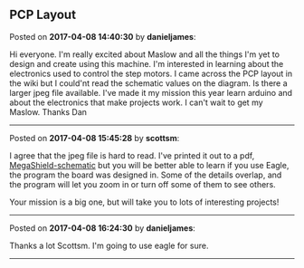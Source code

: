 ## PCP Layout
Posted on **2017-04-08 14:40:30** by **danieljames**:

Hi everyone. I'm really excited about Maslow and all the things I'm yet to design and create using this machine. I'm interested in learning about the electronics used to control the step motors. I came across the PCP layout in the wiki but I could'nt read the schematic values on the diagram. Is there a larger jpeg file available. I've made it my mission this year learn arduino and about the electronics that make projects work.  I can't wait to get my Maslow. Thanks Dan

---

Posted on **2017-04-08 15:45:28** by **scottsm**:

I agree that the jpeg file is hard to read. I've printed it out to a pdf,  [MegaShield-schematic](//muut.com/u/maslowcnc/s3/:maslowcnc:0LN4:megashieldschematic.png.jpg) but you will be better able to learn if you use Eagle, the program the board was designed in. Some of the details overlap, and the program will let you zoom in or turn off some of them to see others. 

 Your mission is a big one, but will take you to lots of interesting projects!

---

Posted on **2017-04-08 16:24:30** by **danieljames**:

Thanks a lot Scottsm. I'm going to use eagle for sure.

---

